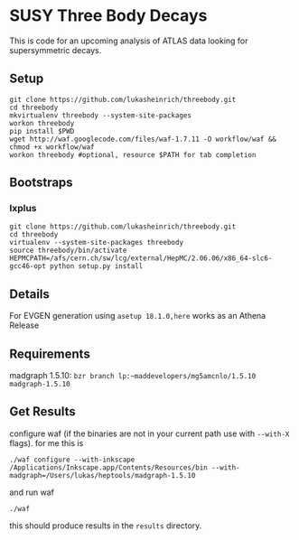 SUSY Three Body Decays
======================


This is code for an upcoming analysis of ATLAS data looking for supersymmetric decays.

Setup
------

    git clone https://github.com/lukasheinrich/threebody.git
    cd threebody                                            
    mkvirtualenv threebody --system-site-packages
	workon threebody
	pip install $PWD
	wget http://waf.googlecode.com/files/waf-1.7.11 -O workflow/waf && chmod +x workflow/waf
	workon threebody #optional, resource $PATH for tab completion
	

## Bootstraps
### lxplus

	git clone https://github.com/lukasheinrich/threebody.git 
	cd threebody
	virtualenv --system-site-packages threebody                                                             
	source threebody/bin/activate                                                                           
	HEPMCPATH=/afs/cern.ch/sw/lcg/external/HepMC/2.06.06/x86_64-slc6-gcc46-opt python setup.py install
		

Details
-------
For EVGEN generation using `asetup 18.1.0,here` works as an Athena Release

Requirements
-------

madgraph 1.5.10: `bzr branch lp:~maddevelopers/mg5amcnlo/1.5.10 madgraph-1.5.10`

Get Results
-----
configure waf (if the binaries are not in your current path use with `--with-X` flags). for me this is

	./waf configure --with-inkscape /Applications/Inkscape.app/Contents/Resources/bin --with-madgraph=/Users/lukas/heptools/madgraph-1.5.10    


and run waf

	./waf
	
this should produce results in the `results` directory.